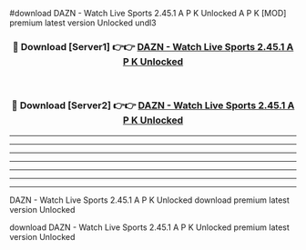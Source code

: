 #download DAZN - Watch Live Sports 2.45.1 A P K Unlocked  A P K [MOD] premium latest version Unlocked undl3 



<div align="center">
<h3>🔴 Download [Server1] 👉👉 <a href="https://apkdownload2.web.app/">DAZN - Watch Live Sports 2.45.1 A P K Unlocked </a></h3><br>

<h3>🔴 Download [Server2] 👉👉 <a href="https://apkdownload2.web.app/">DAZN - Watch Live Sports 2.45.1 A P K Unlocked </a></h3>
</div>





----------------------------------------------------------

----------------------------------------------------------

----------------------------------------------------------

----------------------------------------------------------

----------------------------------------------------------

----------------------------------------------------------

----------------------------------------------------------

DAZN - Watch Live Sports 2.45.1 A P K Unlocked  download premium latest version Unlocked

download DAZN - Watch Live Sports 2.45.1 A P K Unlocked  premium latest version Unlocked
